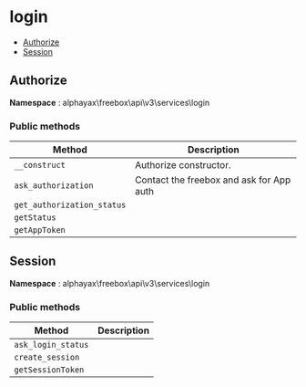 # login

- [Authorize](#Authorize)
- [Session](#Session)


<a name="Authorize"></a>
## Authorize

**Namespace**  : alphayax\freebox\api\v3\services\login

### Public methods

| Method | Description |
|---|---|
| `__construct` | Authorize constructor. | 
| `ask_authorization` | Contact the freebox and ask for App auth | 
| `get_authorization_status` |  | 
| `getStatus` |  | 
| `getAppToken` |  | 

<a name="Session"></a>
## Session

**Namespace**  : alphayax\freebox\api\v3\services\login

### Public methods

| Method | Description |
|---|---|
| `ask_login_status` |  | 
| `create_session` |  | 
| `getSessionToken` |  | 

